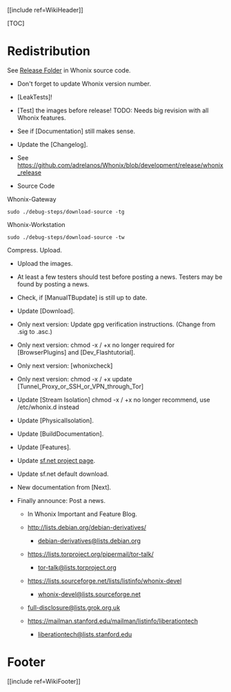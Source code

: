 [[include ref=WikiHeader]]

[TOC]

# Redistribution

See [Release Folder](https://github.com/adrelanos/Whonix/tree/development/release) in Whonix source code.

* Don't forget to update Whonix version number.
* [LeakTests]!
* [Test] the images before release! TODO: Needs big revision with all Whonix features.
* See if [Documentation] still makes sense.
* Update the [Changelog].
* See https://github.com/adrelanos/Whonix/blob/development/release/whonix_release

* Source Code

Whonix-Gateway

    sudo ./debug-steps/download-source -tg

Whonix-Workstation

    sudo ./debug-steps/download-source -tw

Compress. Upload.

* Upload the images.
* At least a few testers should test before posting a news. Testers may be found by posting a news.
* Check, if [ManualTBupdate] is still up to date.
* Update [Download].

* Only next version: Update gpg verification instructions. (Change from .sig to .asc.)
* Only next version: chmod -x / +x no longer required for [BrowserPlugins] and [Dev_Flashtutorial].
* Only next version: [whonixcheck]

* Only next version: chmod -x / +x update [Tunnel_Proxy_or_SSH_or_VPN_through_Tor]
* Update [Stream Isolation] chmod -x / +x no longer recommend, use /etc/whonix.d instead


* Update [PhysicalIsolation].
* Update [BuildDocumentation].
* Update [Features].
* Update [sf.net project page](http://sourceforge.net/projects/whonix/).
* Update sf.net default download.
* New documentation from [Next].
* Finally announce: Post a news.

    * In Whonix Important and Feature Blog.

    * http://lists.debian.org/debian-derivatives/
        * debian-derivatives@lists.debian.org

    * https://lists.torproject.org/pipermail/tor-talk/
        * tor-talk@lists.torproject.org

    * https://lists.sourceforge.net/lists/listinfo/whonix-devel
        * whonix-devel@lists.sourceforge.net

    * full-disclosure@lists.grok.org.uk

    * https://mailman.stanford.edu/mailman/listinfo/liberationtech
        * liberationtech@lists.stanford.edu

# Footer #
[[include ref=WikiFooter]]